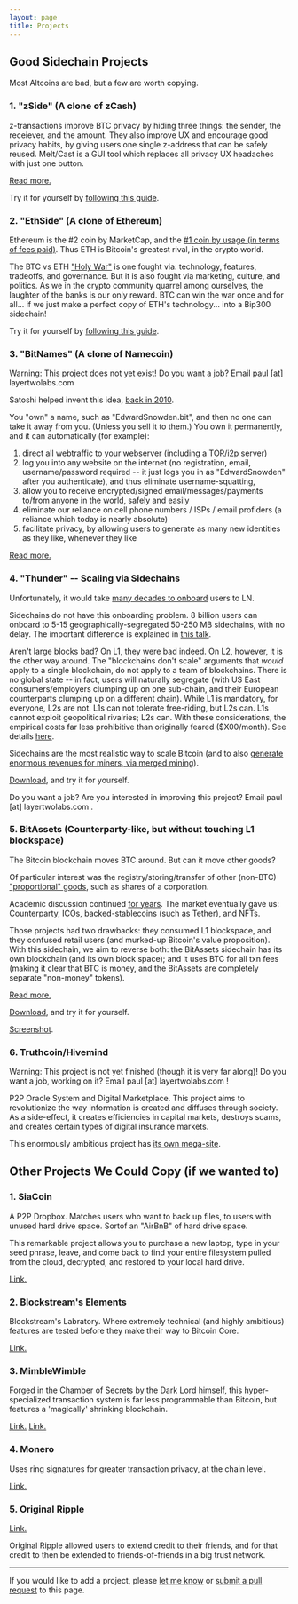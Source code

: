 ```yaml
---
layout: page
title: Projects
---
```



## Good Sidechain Projects

Most Altcoins are bad, but a few are worth copying.


### 1. "zSide" (A clone of zCash)

z-transactions improve BTC privacy by hiding three things: the sender, the receiever, and the amount. They also improve UX and encourage good privacy habits, by giving users one single z-address that can be safely reused. Melt/Cast is a GUI tool which replaces all privacy UX headaches with just one button.

[Read more.](https://www.truthcoin.info/blog/zside-meltcast/)

Try it for yourself by [following this guide](https://www.youtube.com/watch?v=N33iJK2FdpE&list=PLw8-6ARlyVciMH79ZyLOpImsMug3LgNc4&index=10).


### 2. "EthSide" (A clone of Ethereum)

Ethereum is the #2 coin by MarketCap, and the [#1 coin by usage (in terms of fees paid)](/eth-vs-btc-fees.png). Thus ETH is Bitcoin's greatest rival, in the crypto world.

The BTC vs ETH ["Holy War"](https://www.gwern.net/Holy-wars) is one fought via: technology, features, tradeoffs, and governance. But it is also fought via marketing, culture, and politics. As we in the crypto community quarrel among ourselves, the laughter of the banks is our only reward. BTC can win the war once and for all... if we just make a perfect copy of ETH's technology... into a Bip300 sidechain!

Try it for yourself by [following this guide](https://www.youtube.com/watch?v=PsaSGZ0yulQ&list=PLw8-6ARlyVciMH79ZyLOpImsMug3LgNc4&index=11).


### 3. "BitNames" (A clone of Namecoin)

Warning: This project does not yet exist! Do you want a job? Email paul [at] layertwolabs.com

Satoshi helped invent this idea, [back in 2010](https://bitcointalk.org/index.php?topic=1790.260).

You "own" a name, such as "EdwardSnowden.bit", and then no one can take it away from you. (Unless you sell it to them.) You own it permanently, and it can automatically (for example): 

1. direct all webtraffic to your webserver (including a TOR/i2p server)
2. log you into any website on the internet (no registration, email, username/password required -- it just logs you in as "EdwardSnowden" after you authenticate), and thus eliminate username-squatting,
3. allow you to receive encrypted/signed email/messages/payments to/from anyone in the world, safely and easily
4. eliminate our reliance on cell phone numbers / ISPs / email profiders (a reliance which today is nearly absolute)
5. facilitate privacy, by allowing users to generate as many new identities as they like, whenever they like

[Read more.](https://www.truthcoin.info/blog/bitnames/)


### 4. "Thunder" -- Scaling via Sidechains

Unfortunately, it would take [many decades to onboard](https://www.truthcoin.info/blog/lightning-limitations/) users to LN.

Sidechains do not have this onboarding problem. 8 billion users can onboard to 5-15 geographically-segregated 50-250 MB sidechains, with no delay. The important difference is explained in [this talk](https://www.drivechain.info/literature/index.html#consensus-2019).

Aren't large blocks bad? On L1, they were bad indeed. On L2, however, it is the other way around. The "blockchains don't scale" arguments that *would* apply to a single blockchain, do not apply to a team of blockchains. There is no global state -- in fact, users will naturally segregate (with US East consumers/employers clumping up on one sub-chain, and their European counterparts clumping up on a different chain). While L1 is mandatory, for everyone, L2s are not. L1s can not tolerate free-riding, but L2s can. L1s cannot exploit geopolitical rivalries; L2s can. With these considerations, the empirical costs far less prohibitive than originally feared ($X00/month). See details [here](https://www.truthcoin.info/blog/thunder/).

Sidechains are the most realistic way to scale Bitcoin (and to also [generate enormous revenues for miners, via merged mining](https://www.truthcoin.info/blog/security-budget-ii-mm/)).

[Download](https://www.drivechain.info/releases/index.html), and try it for yourself.

Do you want a job? Are you interested in improving this project? Email paul [at] layertwolabs.com .


### 5. BitAssets (Counterparty-like, but without touching L1 blockspace)

The Bitcoin blockchain moves BTC around. But can it move other goods?

Of particular interest was the registry/storing/transfer of other (non-BTC) ["proportional" goods](https://www.truthcoin.info/images/btc-blockspace-vs-coins.png), such as shares of a corporation.

Academic discussion continued [for years](https://www.semanticscholar.org/paper/Overview-of-Colored-Coins-Rosenfeld/198ad7cafc43c1cf0271e4daafdc4638775f8b49). The market eventually gave us: Counterparty, ICOs, backed-stablecoins (such as Tether), and NFTs.

Those projects had two drawbacks: they consumed L1 blockspace, and they confused retail users (and murked-up Bitcoin's value proposition). With this sidechain, we aim to reverse both: the BitAssets sidechain has its own blockchain (and its own block space); and it uses BTC for all txn fees (making it clear that BTC is money, and the BitAssets are completely separate "non-money" tokens).

[Read more.](https://www.truthcoin.info/blog/bit-assets/)

[Download](https://www.drivechain.info/releases/index.html), and try it for yourself.

[Screenshot](/bitassets-screenshot.png).


### 6. Truthcoin/Hivemind

Warning: This project is not yet finished (though it is very far along)! Do you want a job, working on it? Email paul [at] layertwolabs.com !

P2P Oracle System and Digital Marketplace. This project aims to revolutionize the way information is created and diffuses through society. As a side-effect, it creates efficiencies in capital markets, destroys scams, and creates certain types of digital insurance markets.

This enormously ambitious project has [its own mega-site](http://bitcoinhivemind.com/).



## Other Projects We Could Copy (if we wanted to)


### 1. SiaCoin

A P2P Dropbox. Matches users who want to back up files, to users with unused hard drive space. Sortof an "AirBnB" of hard drive space.

This remarkable project allows you to purchase a new laptop, type in your seed phrase, leave, and come back to find your entire filesystem pulled from the cloud, decrypted, and restored to your local hard drive.

[Link.](https://sia.tech/)


### 2. Blockstream's Elements

Blockstream's Labratory. Where extremely technical (and highly ambitious) features are tested before they make their way to Bitcoin Core.

[Link.](https://elementsproject.org/)


### 3. MimbleWimble

Forged in the Chamber of Secrets by the Dark Lord himself, this hyper-specialized transaction system is far less programmable than Bitcoin, but features a 'magically' shrinking blockchain.

[Link.](https://download.wpsoftware.net/bitcoin/wizardry/mimblewimble.txt)
[Link.](https://github.com/ignopeverell/grin)


### 4. Monero

Uses ring signatures for greater transaction privacy, at the chain level.

[Link.](https://getmonero.org/)


### 5. Original Ripple

[Link.](https://bitcointalk.org/index.php?topic=297287.0)

Original Ripple allowed users to extend credit to their friends, and for that credit to then be extended to friends-of-friends in a big trust network.


---

If you would like to add a project, please [let me know](https://twitter.com/Truthcoin) or [submit a pull request](https://github.com/drivechain-project/drivechain.info/blob/gh-pages/projects/index.md) to this page.